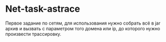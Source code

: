 # Net-task-astrace
Первое задание по сетям, для использования нужно собрать всё в jar архив и вызвать с параметром того домена или ip, до которого нужно произвести трассировку.

